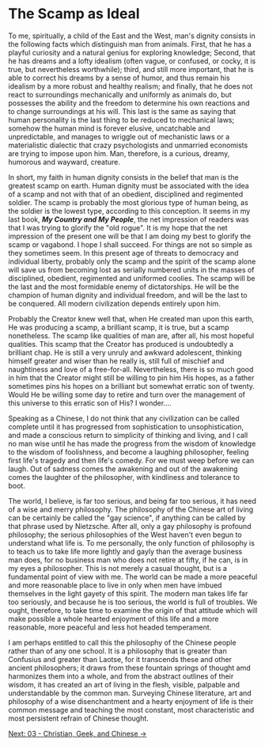 # The Scamp as Ideal

To me, spiritually, a child of the East and the West, man's dignity consists in
the following facts which distinguish man from animals. First, that he has a
playful curiosity and a natural genius for exploring knowledge; Second, that he
has dreams and a lofty idealism (often vague, or confused, or cocky, it is true,
but nevertheless worthwhile); third, and still more important, that he is able
to correct his dreams by a sense of humor, and thus remain his idealism by a
more robust and healthy realism; and finally, that he does not react to
surroundings mechanically and uniformly as animals do, but possesses the ability
and the freedom to determine his own reactions and to change surroundings at his
will. This last is the same as saying that human personality is the last thing
to be reduced to mechanical laws; somehow the human mind is forever elusive,
uncatchable and unpredictable, and manages to wriggle out of mechanistic laws or
a materialistic dialectic that crazy psychologists and unmarried economists are
trying to impose upon him. Man, therefore, is a curious, dreamy, humorous and
wayward, creature.

In short, my faith in human dignity consists in the belief that man is the
greatest scamp on earth. Human dignity must be associated with the idea of a
scamp and not with that of an obedient, disciplined and regimented soldier. The
scamp is probably the most glorious type of human being, as the soldier is the
lowest type, according to this conception. It seems in my last book, ***My
Country and My People***, the net impression of readers was that I was trying to
glorify the "old rogue". It is my hope that the net impression of the present
one will be that I am doing my best to glorify the scamp or vagabond. I hope I
shall succeed. For things are not so simple as they sometimes seem. In this
present age of threats to democracy and individual liberty, probably only the
scamp and the spirit of the scamp alone will save us from becoming lost as
serially numbered units in the masses of disciplined, obedient, regimented and
uniformed coolies. The scamp will be the last and the most formidable enemy of
dictatorships. He will be the champion of human dignity and individual freedom,
and will be the last to be conquered. All modern civilization depends entirely
upon him.

Probably the Creator knew well that, when He created man upon this earth, He was
producing a scamp, a brilliant  scamp, it is true, but a scamp nonetheless. The
scamp like qualities of man are, after all, his most hopeful qualities. This
scamp that the Creator has produced is undoubtedly a brilliant chap. He is still
a very unruly and awkward adolescent, thinking himself greater and wiser than he
really is, still full of mischief and naughtiness and love of a free-for-all.
Nevertheless, there is so much good in him that the Creator might still be
willing to pin him His hopes, as a father sometimes pins his hopes on a
brilliant but somewhat erratic son of twenty. Would He be willing some day to
retire and turn over the management of this universe to this erratic son of His?
I wonder....

Speaking as a Chinese, I do not think that any civilization can be called
complete until it has progressed from sophistication to unsophistication, and
made a conscious return to simplicity of thinking and living, and I call no man
wise until he has made the progress from the wisdom of knowledge to the wisdom
of foolishness, and become a laughing philosopher, feeling first life's tragedy
and then life's comedy. For we must weep before we can laugh. Out of sadness
comes the awakening and out of the awakening comes the laughter of the
philosopher, with kindliness and tolerance to boot.

The world, I believe, is far too serious, and being far too serious, it has need
of a wise and merry philosophy. The philosophy of the Chinese art of living can
be certainly be called the "gay science", if anything can be called by that
phrase used by Nietzsche. After all, only a gay philosophy is profound
philosophy; the serious philosophies of the West haven't even begun to
understand what life is. To me personally, the only function of philosophy is to
teach us to take life more lightly and gayly than the average business man does,
for no business man who does not retire at fifty, if he can, is in my eyes a
philosopher. This is not merely a casual thought, but is a fundamental point of
view with me. The world can be made a more peaceful and more reasonable place to
live in only when men have imbued themselves in the light gayety of this spirit.
The modern man takes life far too seriously, and because he is too serious, the
world is full of troubles. We ought, therefore, to take time to examine the
origin of that attitude which will make possible a whole hearted enjoyment of
this life and a more reasonable, more peaceful and less hot headed temperament.

I am perhaps entitled to call this the philosophy of the Chinese people rather
than of any one school. It is a philosophy that is greater than Confusius and
greater than Laotse, for it transcends these and other ancient philosophers; it
draws from these fountain springs of thought amd harmonizes them into a whole,
and from the abstract outlines of their wisdom, it has created an art of living
in the flesh, visible, palpable and understandable by the common man. Surveying
Chinese literature, art and philosophy of a wise disenchantment and a hearty
enjoyment of life is their common message and teaching the most constant, most
characteristic and most persistent refrain of Chinese thought.

[Next: 03 - Christian, Geek, and Chinese &rarr;](https://github.com/thaicuc/the-importance-of-living/blob/master/contents/03-christian-greek-and-chinese.md)

